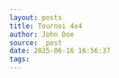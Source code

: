 ```yaml
---
layout: posts
title: Tournoi 4x4
author: John Doe
source: _post
date: 2025-06-16 16:56:37
tags:
---
```

